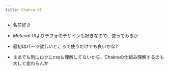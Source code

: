 ```yaml
---
title: Chakra UI
---
```


* 名前好き

* *Material UI*よりデフォのデザインも好きなので、使ってみるか

* 最初はパーツ欲しいところで使うだけでも良いかな?

* まあでも別にロクにcssも理解してないから、Chakraの仕組み理解するのも大して変わらんか
